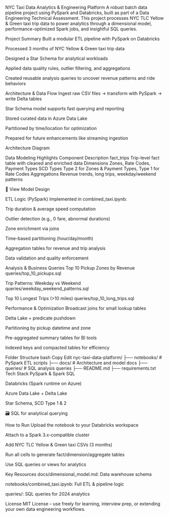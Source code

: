 NYC Taxi Data Analytics & Engineering Platform
A robust batch data pipeline project using PySpark and Databricks, built as part of a Data Engineering Technical Assessment. This project processes NYC TLC Yellow & Green taxi trip data to power analytics through a dimensional model, performance-optimized Spark jobs, and insightful SQL queries.

 Project Summary
 Built a modular ETL pipeline with PySpark on Databricks

 Processed 3 months of NYC Yellow & Green taxi trip data

 Designed a Star Schema for analytical workloads

 Applied data quality rules, outlier filtering, and aggregations

 Created reusable analysis queries to uncover revenue patterns and ride behaviors

 Architecture & Data Flow
Ingest raw CSV files → transform with PySpark → write Delta tables

Star Schema model supports fast querying and reporting

Stored curated data in Azure Data Lake

Partitioned by time/location for optimization

Prepared for future enhancements like streaming ingestion

 Architecture Diagram

 Data Modeling Highlights
Component	Description
 fact_trips	Trip-level fact table with cleaned and enriched data
 Dimensions	Zones, Rate Codes, Payment Types
 SCD Types	Type 2 for Zones & Payment Types, Type 1 for Rate Codes
 Aggregations	Revenue trends, long trips, weekday/weekend patterns

📄 View Model Design

 ETL Logic (PySpark)
 Implemented in combined_taxi.ipynb:

Trip duration & average speed computation

Outlier detection (e.g., 0 fare, abnormal durations)

 Zone enrichment via joins

 Time-based partitioning (hour/day/month)

 Aggregation tables for revenue and trip analysis

 Data validation and quality enforcement

 Analysis & Business Queries
 Top 10 Pickup Zones by Revenue
queries/top_10_pickups.sql

 Trip Patterns: Weekday vs Weekend
queries/weekday_weekend_patterns.sql

 Top 10 Longest Trips (>10 miles)
queries/top_10_long_trips.sql

 Performance & Optimization
 Broadcast joins for small lookup tables

 Delta Lake + predicate pushdown

 Partitioning by pickup datetime and zone

 Pre-aggregated summary tables for BI tools

 Indexed keys and compacted tables for efficiency

Folder Structure
bash
Copy
Edit
nyc-taxi-data-platform/
├── notebooks/              # PySpark ETL scripts
├── docs/                   # Architecture and model docs
├── queries/                # SQL analysis queries
├── README.md
├── requirements.txt
 Tech Stack
 PySpark & Spark SQL

 Databricks (Spark runtime on Azure)

 Azure Data Lake + Delta Lake

 Star Schema, SCD Type 1 & 2

🗃 SQL for analytical querying

 How to Run
Upload the notebook to your Databricks workspace

Attach to a Spark 3.x-compatible cluster

Add NYC TLC Yellow & Green taxi CSVs (3 months)

Run all cells to generate fact/dimension/aggregate tables

Use SQL queries or views for analytics

 Key Resources
 docs/dimensional_model.md: Data warehouse schema

 notebooks/combined_taxi.ipynb: Full ETL & pipeline logic

 queries/: SQL queries for 2024 analytics

 License
MIT License – use freely for learning, interview prep, or extending your own data engineering workflows.

